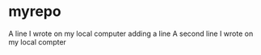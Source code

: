 # myrepo
A line I wrote on my local computer
adding a line
A second line I wrote on my local compter
